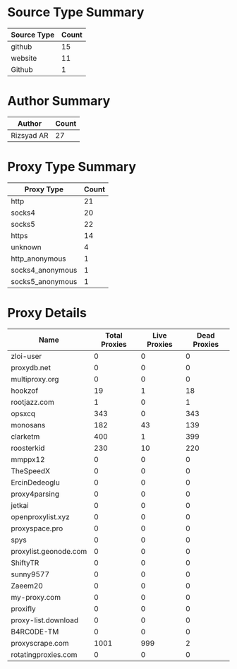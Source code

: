 # Source Type Summary

| Source Type | Count |
|-------------|-------|
| github | 15 |
| website | 11 |
| Github | 1 |


# Author Summary

| Author | Count |
|--------|-------|
| Rizsyad AR | 27 |


# Proxy Type Summary

| Proxy Type | Count |
|------------|-------|
| http | 21 |
| socks4 | 20 |
| socks5 | 22 |
| https | 14 |
| unknown | 4 |
| http_anonymous | 1 |
| socks4_anonymous | 1 |
| socks5_anonymous | 1 |


# Proxy Details

| Name | Total Proxies | Live Proxies | Dead Proxies |
|------|---------------|--------------|---------------|
| zloi-user | 0 | 0 | 0 |
| proxydb.net | 0 | 0 | 0 |
| multiproxy.org | 0 | 0 | 0 |
| hookzof | 19 | 1 | 18 |
| rootjazz.com | 1 | 0 | 1 |
| opsxcq | 343 | 0 | 343 |
| monosans | 182 | 43 | 139 |
| clarketm | 400 | 1 | 399 |
| roosterkid | 230 | 10 | 220 |
| mmppx12 | 0 | 0 | 0 |
| TheSpeedX | 0 | 0 | 0 |
| ErcinDedeoglu | 0 | 0 | 0 |
| proxy4parsing | 0 | 0 | 0 |
| jetkai | 0 | 0 | 0 |
| openproxylist.xyz | 0 | 0 | 0 |
| proxyspace.pro | 0 | 0 | 0 |
| spys | 0 | 0 | 0 |
| proxylist.geonode.com | 0 | 0 | 0 |
| ShiftyTR | 0 | 0 | 0 |
| sunny9577 | 0 | 0 | 0 |
| Zaeem20 | 0 | 0 | 0 |
| my-proxy.com | 0 | 0 | 0 |
| proxifly | 0 | 0 | 0 |
| proxy-list.download | 0 | 0 | 0 |
| B4RC0DE-TM | 0 | 0 | 0 |
| proxyscrape.com | 1001 | 999 | 2 |
| rotatingproxies.com | 0 | 0 | 0 |

